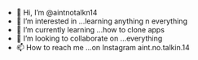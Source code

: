 - 👋 Hi, I’m @aintnotalkn14
- 👀 I’m interested in ...learning anything n everything
- 🌱 I’m currently learning ...how to clone apps
- 💞️ I’m looking to collaborate on ...everything
- 📫 How to reach me ...on Instagram aint.no.talkin.14

<!---
aintnotalkn14/aintnotalkn14 is a ✨ special ✨ repository because its `README.md` (this file) appears on your GitHub profile.
You can click the Preview link to take a look at your changes.
--->
